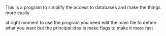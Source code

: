 This is a program to simplify the access to databases and make the things more easily

at right moment to use the program you need edit the main file to define what you want but the principal idea is make flags to make it more fast
